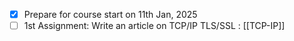 - [x] Prepare for course start on 11th Jan, 2025
- [ ] 1st Assignment: Write an article on TCP/IP TLS/SSL : [[TCP-IP]]